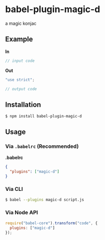 # babel-plugin-magic-d

a magic konjac

## Example

**In**

```js
// input code
```

**Out**

```js
"use strict";

// output code
```

## Installation

```sh
$ npm install babel-plugin-magic-d
```

## Usage

### Via `.babelrc` (Recommended)

**.babelrc**

```json
{
  "plugins": ["magic-d"]
}
```

### Via CLI

```sh
$ babel --plugins magic-d script.js
```

### Via Node API

```javascript
require("babel-core").transform("code", {
  plugins: ["magic-d"]
});
```
